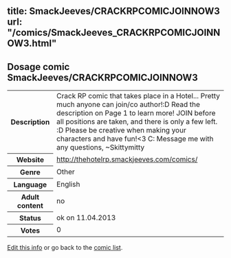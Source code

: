 title: SmackJeeves/CRACKRPCOMICJOINNOW3
url: "/comics/SmackJeeves_CRACKRPCOMICJOINNOW3.html"
---
Dosage comic SmackJeeves/CRACKRPCOMICJOINNOW3
-----------------------------------------

<table class="comicinfo">
<tr>
<th>Description</th><td>Crack RP comic that takes place in a Hotel... Pretty much anyone can join/co author!:D Read the description on Page 1 to learn more! JOIN before all positions are taken, and there is only a few left. :D Please be creative when making your characters and have fun!&lt;3 C: Message me with any questions, ~Skittymitty</td>
</tr>
<tr>
<th>Website</th><td><a href="http://thehotelrp.smackjeeves.com/comics/">http://thehotelrp.smackjeeves.com/comics/</a></td>
</tr>
<tr>
<th>Genre</th><td>Other</td>
</tr>
<tr>
<th>Language</th><td>English</td>
</tr>
<tr>
<th>Adult content</th><td>no</td>
</tr>
<tr>
<th>Status</th><td>ok on 11.04.2013</td>
</tr>
<tr>
<th>Votes</th><td>0</div></td>
</tr>
</table>

[Edit this info](/comics/SmackJeeves_CRACKRPCOMICJOINNOW3_edit.html) or go back to the [comic list](../comic-index.html).
